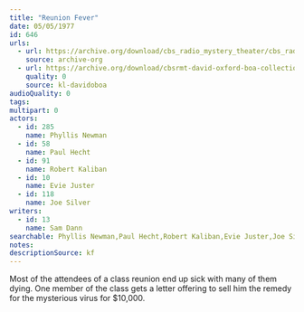 ```yaml
---
title: "Reunion Fever"
date: 05/05/1977
id: 646
urls: 
  - url: https://archive.org/download/cbs_radio_mystery_theater/cbs_radio_mystery_theater-0601-0650.zip/cbs_radio_mystery_theater-0601-0650%2Fcbsrmt_0646_reunion_fever.mp3
    source: archive-org
  - url: https://archive.org/download/cbsrmt-david-oxford-boa-collection/CBSRMT-770505-0646-Reunion-Fever-(128-48)_WBBM-JE-{BoA}.mp3
    quality: 0
    source: kl-davidoboa
audioQuality: 0
tags: 
multipart: 0
actors:  
  - id: 285
    name: Phyllis Newman  
  - id: 58
    name: Paul Hecht  
  - id: 91
    name: Robert Kaliban  
  - id: 10
    name: Evie Juster  
  - id: 118
    name: Joe Silver
writers:  
  - id: 13
    name: Sam Dann
searchable: Phyllis Newman,Paul Hecht,Robert Kaliban,Evie Juster,Joe Silver Sam Dann
notes: 
descriptionSource: kf
---
```

Most of the attendees of a class reunion end up sick with many of them dying. One member of the class gets a letter offering to sell him the remedy for the mysterious virus for $10,000.